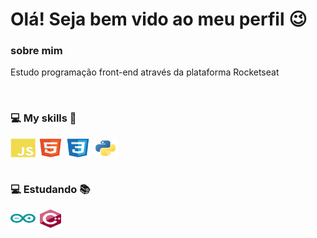 # Olá! Seja bem vido ao meu perfil 😉

### sobre mim

Estudo programação front-end através da plataforma Rocketseat

<!--<a href="https://github.com/BatatinhasFitas">
<img height="150em" src="https://github-readme-stats.vercel.app/api?username=BatatinhasFitas&show_icons=true&theme=onedark&include_all_commits=true&count_private=true"/>
<img height="150em" src="https://github-readme-stats.vercel.app/api/top-langs/?username=BatatinhasFitas&layout=compact&langs_count=7&theme=onedark"/>-->

<div style="display: inline_block"><br>
  <h3>💻 My skills 🧠</h3>
  <img align="center" alt="Batata-Js" height="30" width="40" src="https://raw.githubusercontent.com/devicons/devicon/master/icons/javascript/javascript-plain.svg">
  <img align="center" alt="Batata-html" height="30" width="40" src="https://raw.githubusercontent.com/devicons/devicon/master/icons/html5/html5-original.svg">
  <img align="center" alt="Batata-css" height="30" width="40" src="https://raw.githubusercontent.com/devicons/devicon/master/icons/css3/css3-original.svg">
  <img align="center" alt="Batata-Py" height="30" width="40" src="https://raw.githubusercontent.com/devicons/devicon/master/icons/python/python-original.svg">
</div>
  
<div style="display: inline_block"><br>
  <h3>💻 Estudando 📚</h3>
  <img align="center" alt="Batata-Arduino"  height="30" width="40" src="https://github.com/devicons/devicon/blob/9f4f5cdb393299a81125eb5127929ea7bfe42889/icons/arduino/arduino-original.svg">
  <img align="center" alt="Batata-Cplusplus"  height="30" width="40" src="https://github.com/devicons/devicon/blob/9f4f5cdb393299a81125eb5127929ea7bfe42889/icons/cplusplus/cplusplus-original.svg">
</div>
